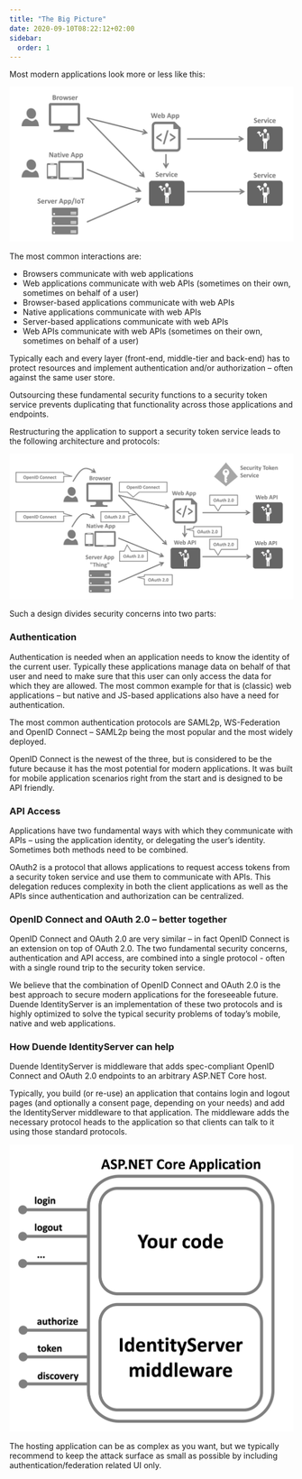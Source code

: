 ```yaml
---
title: "The Big Picture"
date: 2020-09-10T08:22:12+02:00
sidebar:
  order: 1
---
```


Most modern applications look more or less like this:

![](images/appArch.png)

The most common interactions are:

* Browsers communicate with web applications
* Web applications communicate with web APIs (sometimes on their own, sometimes on behalf of a user)
* Browser-based applications communicate with web APIs
* Native applications communicate with web APIs
* Server-based applications communicate with web APIs
* Web APIs communicate with web APIs (sometimes on their own, sometimes on behalf of a user)

Typically each and every layer (front-end, middle-tier and back-end) has to protect resources and
implement authentication and/or authorization – often against the same user store.

Outsourcing these fundamental security functions to a security token service prevents duplicating that functionality
across those applications and endpoints.

Restructuring the application to support a security token service leads to the following architecture and protocols:

![](images/protocols.png)

Such a design divides security concerns into two parts:

### Authentication

Authentication is needed when an application needs to know the identity of the current user.
Typically these applications manage data on behalf of that user and need to make sure that this user can only
access the data for which they are allowed. The most common example for that is (classic) web applications –
but native and JS-based applications also have a need for authentication.

The most common authentication protocols are SAML2p, WS-Federation and OpenID Connect – SAML2p being the
most popular and the most widely deployed.

OpenID Connect is the newest of the three, but is considered to be the future because it has the
most potential for modern applications. It was built for mobile application scenarios right from the start
and is designed to be API friendly.

### API Access

Applications have two fundamental ways with which they communicate with APIs – using the application identity,
or delegating the user’s identity. Sometimes both methods need to be combined.

OAuth2 is a protocol that allows applications to request access tokens from a security token service and use them
to communicate with APIs. This delegation reduces complexity in both the client applications as well as the APIs since
authentication and authorization can be centralized.

### OpenID Connect and OAuth 2.0 – better together

OpenID Connect and OAuth 2.0 are very similar – in fact OpenID Connect is an extension on top of OAuth 2.0.
The two fundamental security concerns, authentication and API access, are combined into a single protocol - often with a
single round trip to the security token service.

We believe that the combination of OpenID Connect and OAuth 2.0 is the best approach to secure modern
applications for the foreseeable future. Duende IdentityServer is an implementation of these two protocols and is
highly optimized to solve the typical security problems of today’s mobile, native and web applications.

### How Duende IdentityServer can help

Duende IdentityServer is middleware that adds spec-compliant OpenID Connect and OAuth 2.0 endpoints to an arbitrary
ASP.NET Core host.

Typically, you build (or re-use) an application that contains login and logout pages (and optionally a consent page,
depending on your needs)
and add the IdentityServer middleware to that application. The middleware adds the necessary protocol heads to the
application so that clients can talk to it using those standard protocols.

![](images/middleware.png?height=30pc)

The hosting application can be as complex as you want, but we typically recommend to keep the attack surface as small as
possible by including
authentication/federation related UI only.
